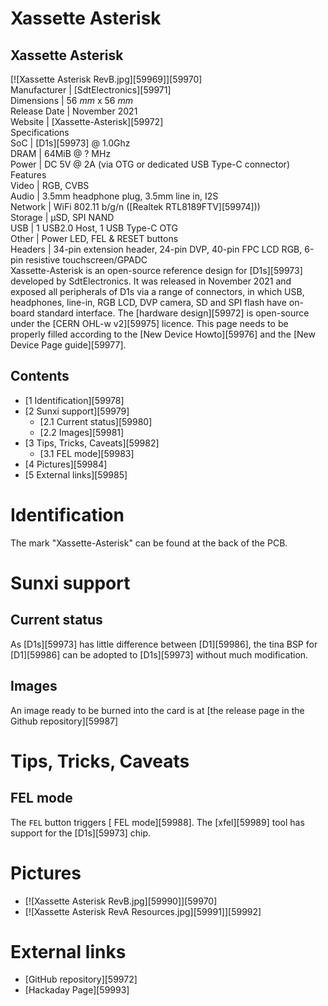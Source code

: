 # Xassette Asterisk
Xassette Asterisk  
---  
[![Xassette Asterisk RevB.jpg][59969]][59970]  
Manufacturer |  [SdtElectronics][59971]  
Dimensions |  56 _mm_ x 56 _mm_  
Release Date |  November 2021   
Website |  [Xassette-Asterisk][59972]  
Specifications   
SoC |  [D1s][59973] @ 1.0Ghz   
DRAM |  64MiB @ ? MHz   
Power |  DC 5V @ 2A (via OTG or dedicated USB Type-C connector)   
Features   
Video |  RGB, CVBS   
Audio |  3.5mm headphone plug, 3.5mm line in, I2S   
Network |  WiFi 802.11 b/g/n ([Realtek RTL8189FTV][59974]))   
Storage |  µSD, SPI NAND   
USB |  1 USB2.0 Host, 1 USB Type-C OTG   
Other |  Power LED, FEL & RESET buttons   
Headers |  34-pin extension header, 24-pin DVP, 40-pin FPC LCD RGB, 6-pin resistive touchscreen/GPADC   
Xassette-Asterisk is an open-source reference design for [D1s][59973] developed by SdtElectronics. It was released in November 2021 and exposed all peripherals of D1s via a range of connectors, in which USB, headphones, line-in, RGB LCD, DVP camera, SD and SPI flash have on-board standard interface. The [hardware design][59972] is open-source under the [CERN OHL-w v2][59975] licence. 
This page needs to be properly filled according to the [New Device Howto][59976] and the [New Device Page guide][59977].
## Contents
  * [1 Identification][59978]
  * [2 Sunxi support][59979]
    * [2.1 Current status][59980]
    * [2.2 Images][59981]
  * [3 Tips, Tricks, Caveats][59982]
    * [3.1 FEL mode][59983]
  * [4 Pictures][59984]
  * [5 External links][59985]

# Identification
The mark "Xassette-Asterisk" can be found at the back of the PCB. 
# Sunxi support
## Current status
As [D1s][59973] has little difference between [D1][59986], the tina BSP for [D1][59986] can be adopted to [D1s][59973] without much modification. 
## Images
An image ready to be burned into the card is at [the release page in the Github repository][59987]
# Tips, Tricks, Caveats
## FEL mode
The `FEL` button triggers [ FEL mode][59988]. The [xfel][59989] tool has support for the [D1s][59973] chip. 
# Pictures
  * [![Xassette Asterisk RevB.jpg][59990]][59970]
  * [![Xassette Asterisk RevA Resources.jpg][59991]][59992]

# External links
  * [GitHub repository][59972]
  * [Hackaday Page][59993]
